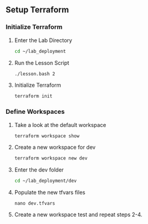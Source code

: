 ## Setup Terraform

### Initialize Terraform
1. Enter the Lab Directory<br/>

     ```bash
    cd ~/lab_deployment
     ```

2. Run the Lesson Script<br/>

     ```bash
     ./lesson.bash 2
     ```

3. Initialize Terraform<br/>

     ```bash
     terraform init
     ```

### Define Workspaces
1. Take a look at the default workspace<br/>

    ```bash
    terraform workspace show
    ```
2. Create a new workspace for dev<br/>

    ```bash
    terraform workspace new dev
    ```
3. Enter the dev folder<br/>

    ```bash
    cd ~/lab_deployment/dev
    ```
4. Populate the new tfvars files<br/>

    ```
    nano dev.tfvars
    ```
5. Create a new workspace test and repeat steps 2-4.